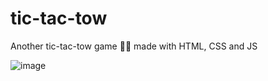 # tic-tac-tow
Another tic-tac-tow game 🥱😂 made with HTML, CSS and JS

![image](https://github.com/ETdan/tic-tac-toe/assets/114868325/c1663520-8562-42f8-9b5b-879a211997c0)

